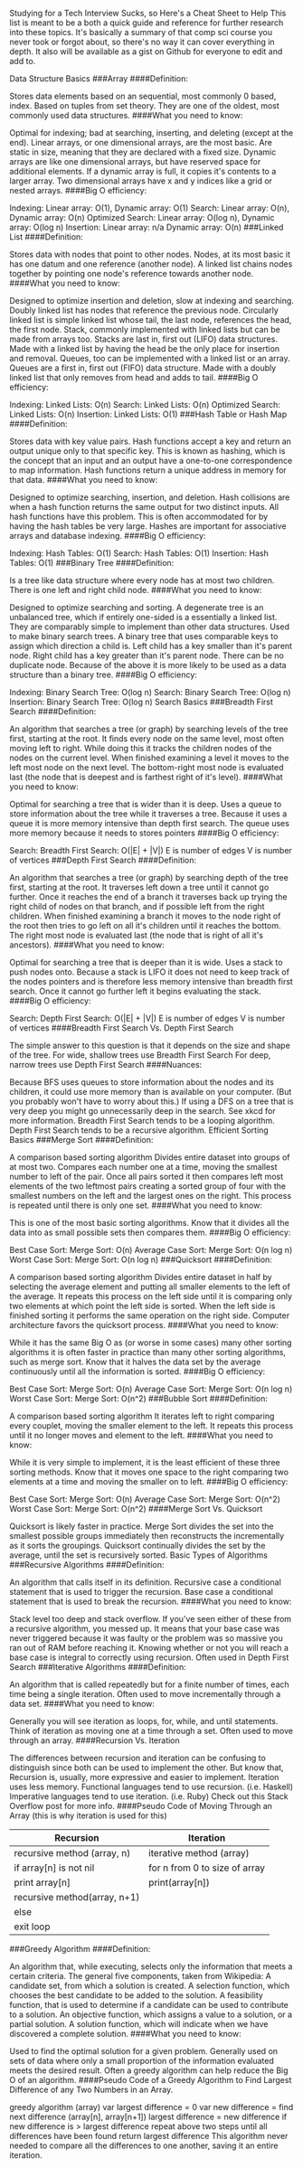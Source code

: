 Studying for a Tech Interview Sucks, so Here's a Cheat Sheet to Help
This list is meant to be a both a quick guide and reference for further research into these topics. It's basically a summary of that comp sci course you never took or forgot about, so there's no way it can cover everything in depth. It also will be available as a gist on Github for everyone to edit and add to.

Data Structure Basics
###Array ####Definition:

Stores data elements based on an sequential, most commonly 0 based, index.
Based on tuples from set theory.
They are one of the oldest, most commonly used data structures.
####What you need to know:

Optimal for indexing; bad at searching, inserting, and deleting (except at the end).
Linear arrays, or one dimensional arrays, are the most basic.
Are static in size, meaning that they are declared with a fixed size.
Dynamic arrays are like one dimensional arrays, but have reserved space for additional elements.
If a dynamic array is full, it copies it's contents to a larger array.
Two dimensional arrays have x and y indices like a grid or nested arrays.
####Big O efficiency:

Indexing: Linear array: O(1), Dynamic array: O(1)
Search: Linear array: O(n), Dynamic array: O(n)
Optimized Search: Linear array: O(log n), Dynamic array: O(log n)
Insertion: Linear array: n/a Dynamic array: O(n)
###Linked List ####Definition:

Stores data with nodes that point to other nodes.
Nodes, at its most basic it has one datum and one reference (another node).
A linked list chains nodes together by pointing one node's reference towards another node.
####What you need to know:

Designed to optimize insertion and deletion, slow at indexing and searching.
Doubly linked list has nodes that reference the previous node.
Circularly linked list is simple linked list whose tail, the last node, references the head, the first node.
Stack, commonly implemented with linked lists but can be made from arrays too.
Stacks are last in, first out (LIFO) data structures.
Made with a linked list by having the head be the only place for insertion and removal.
Queues, too can be implemented with a linked list or an array.
Queues are a first in, first out (FIFO) data structure.
Made with a doubly linked list that only removes from head and adds to tail.
####Big O efficiency:

Indexing: Linked Lists: O(n)
Search: Linked Lists: O(n)
Optimized Search: Linked Lists: O(n)
Insertion: Linked Lists: O(1)
###Hash Table or Hash Map ####Definition:

Stores data with key value pairs.
Hash functions accept a key and return an output unique only to that specific key.
This is known as hashing, which is the concept that an input and an output have a one-to-one correspondence to map information.
Hash functions return a unique address in memory for that data.
####What you need to know:

Designed to optimize searching, insertion, and deletion.
Hash collisions are when a hash function returns the same output for two distinct inputs.
All hash functions have this problem.
This is often accommodated for by having the hash tables be very large.
Hashes are important for associative arrays and database indexing.
####Big O efficiency:

Indexing: Hash Tables: O(1)
Search: Hash Tables: O(1)
Insertion: Hash Tables: O(1)
###Binary Tree ####Definition:

Is a tree like data structure where every node has at most two children.
There is one left and right child node.
####What you need to know:

Designed to optimize searching and sorting.
A degenerate tree is an unbalanced tree, which if entirely one-sided is a essentially a linked list.
They are comparably simple to implement than other data structures.
Used to make binary search trees.
A binary tree that uses comparable keys to assign which direction a child is.
Left child has a key smaller than it's parent node.
Right child has a key greater than it's parent node.
There can be no duplicate node.
Because of the above it is more likely to be used as a data structure than a binary tree.
####Big O efficiency:

Indexing: Binary Search Tree: O(log n)
Search: Binary Search Tree: O(log n)
Insertion: Binary Search Tree: O(log n)
Search Basics
###Breadth First Search ####Definition:

An algorithm that searches a tree (or graph) by searching levels of the tree first, starting at the root.
It finds every node on the same level, most often moving left to right.
While doing this it tracks the children nodes of the nodes on the current level.
When finished examining a level it moves to the left most node on the next level.
The bottom-right most node is evaluated last (the node that is deepest and is farthest right of it's level).
####What you need to know:

Optimal for searching a tree that is wider than it is deep.
Uses a queue to store information about the tree while it traverses a tree.
Because it uses a queue it is more memory intensive than depth first search.
The queue uses more memory because it needs to stores pointers
####Big O efficiency:

Search: Breadth First Search: O(|E| + |V|)
E is number of edges
V is number of vertices
###Depth First Search ####Definition:

An algorithm that searches a tree (or graph) by searching depth of the tree first, starting at the root.
It traverses left down a tree until it cannot go further.
Once it reaches the end of a branch it traverses back up trying the right child of nodes on that branch, and if possible left from the right children.
When finished examining a branch it moves to the node right of the root then tries to go left on all it's children until it reaches the bottom.
The right most node is evaluated last (the node that is right of all it's ancestors).
####What you need to know:

Optimal for searching a tree that is deeper than it is wide.
Uses a stack to push nodes onto.
Because a stack is LIFO it does not need to keep track of the nodes pointers and is therefore less memory intensive than breadth first search.
Once it cannot go further left it begins evaluating the stack.
####Big O efficiency:

Search: Depth First Search: O(|E| + |V|)
E is number of edges
V is number of vertices
####Breadth First Search Vs. Depth First Search

The simple answer to this question is that it depends on the size and shape of the tree.
For wide, shallow trees use Breadth First Search
For deep, narrow trees use Depth First Search
####Nuances:

Because BFS uses queues to store information about the nodes and its children, it could use more memory than is available on your computer. (But you probably won't have to worry about this.)
If using a DFS on a tree that is very deep you might go unnecessarily deep in the search. See xkcd for more information.
Breadth First Search tends to be a looping algorithm.
Depth First Search tends to be a recursive algorithm.
Efficient Sorting Basics
###Merge Sort ####Definition:

A comparison based sorting algorithm
Divides entire dataset into groups of at most two.
Compares each number one at a time, moving the smallest number to left of the pair.
Once all pairs sorted it then compares left most elements of the two leftmost pairs creating a sorted group of four with the smallest numbers on the left and the largest ones on the right.
This process is repeated until there is only one set.
####What you need to know:

This is one of the most basic sorting algorithms.
Know that it divides all the data into as small possible sets then compares them.
####Big O efficiency:

Best Case Sort: Merge Sort: O(n)
Average Case Sort: Merge Sort: O(n log n)
Worst Case Sort: Merge Sort: O(n log n)
###Quicksort ####Definition:

A comparison based sorting algorithm
Divides entire dataset in half by selecting the average element and putting all smaller elements to the left of the average.
It repeats this process on the left side until it is comparing only two elements at which point the left side is sorted.
When the left side is finished sorting it performs the same operation on the right side.
Computer architecture favors the quicksort process.
####What you need to know:

While it has the same Big O as (or worse in some cases) many other sorting algorithms it is often faster in practice than many other sorting algorithms, such as merge sort.
Know that it halves the data set by the average continuously until all the information is sorted.
####Big O efficiency:

Best Case Sort: Merge Sort: O(n)
Average Case Sort: Merge Sort: O(n log n)
Worst Case Sort: Merge Sort: O(n^2)
###Bubble Sort ####Definition:

A comparison based sorting algorithm
It iterates left to right comparing every couplet, moving the smaller element to the left.
It repeats this process until it no longer moves and element to the left.
####What you need to know:

While it is very simple to implement, it is the least efficient of these three sorting methods.
Know that it moves one space to the right comparing two elements at a time and moving the smaller on to left.
####Big O efficiency:

Best Case Sort: Merge Sort: O(n)
Average Case Sort: Merge Sort: O(n^2)
Worst Case Sort: Merge Sort: O(n^2)
####Merge Sort Vs. Quicksort

Quicksort is likely faster in practice.
Merge Sort divides the set into the smallest possible groups immediately then reconstructs the incrementally as it sorts the groupings.
Quicksort continually divides the set by the average, until the set is recursively sorted.
Basic Types of Algorithms
###Recursive Algorithms ####Definition:

An algorithm that calls itself in its definition.
Recursive case a conditional statement that is used to trigger the recursion.
Base case a conditional statement that is used to break the recursion.
####What you need to know:

Stack level too deep and stack overflow.
If you've seen either of these from a recursive algorithm, you messed up.
It means that your base case was never triggered because it was faulty or the problem was so massive you ran out of RAM before reaching it.
Knowing whether or not you will reach a base case is integral to correctly using recursion.
Often used in Depth First Search
###Iterative Algorithms ####Definition:

An algorithm that is called repeatedly but for a finite number of times, each time being a single iteration.
Often used to move incrementally through a data set.
####What you need to know:

Generally you will see iteration as loops, for, while, and until statements.
Think of iteration as moving one at a time through a set.
Often used to move through an array.
####Recursion Vs. Iteration

The differences between recursion and iteration can be confusing to distinguish since both can be used to implement the other. But know that,
Recursion is, usually, more expressive and easier to implement.
Iteration uses less memory.
Functional languages tend to use recursion. (i.e. Haskell)
Imperative languages tend to use iteration. (i.e. Ruby)
Check out this Stack Overflow post for more info.
####Pseudo Code of Moving Through an Array (this is why iteration is used for this)

Recursion                         | Iteration
----------------------------------|----------------------------------
recursive method (array, n)       | iterative method (array)
  if array[n] is not nil          |   for n from 0 to size of array
    print array[n]                |     print(array[n])
    recursive method(array, n+1)  |
  else                            |
    exit loop                     |
###Greedy Algorithm ####Definition:

An algorithm that, while executing, selects only the information that meets a certain criteria.
The general five components, taken from Wikipedia:
A candidate set, from which a solution is created.
A selection function, which chooses the best candidate to be added to the solution.
A feasibility function, that is used to determine if a candidate can be used to contribute to a solution.
An objective function, which assigns a value to a solution, or a partial solution.
A solution function, which will indicate when we have discovered a complete solution.
####What you need to know:

Used to find the optimal solution for a given problem.
Generally used on sets of data where only a small proportion of the information evaluated meets the desired result.
Often a greedy algorithm can help reduce the Big O of an algorithm.
####Pseudo Code of a Greedy Algorithm to Find Largest Difference of any Two Numbers in an Array.

greedy algorithm (array)
  var largest difference = 0
  var new difference = find next difference (array[n], array[n+1])
  largest difference = new difference if new difference is > largest difference
  repeat above two steps until all differences have been found
  return largest difference
This algorithm never needed to compare all the differences to one another, saving it an entire iteration.